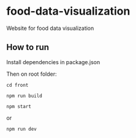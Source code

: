 # food-data-visualization
Website for food data visualization

## How to run

Install dependencies in package.json

Then on root folder:

```
cd front
```


```
npm run build

npm start

```

or 


```
npm run dev

```
